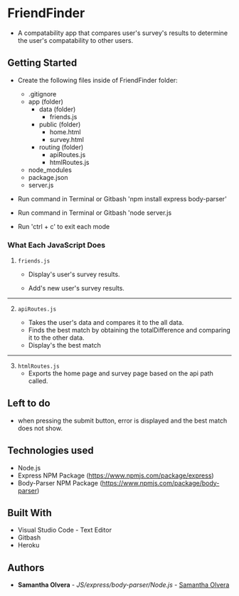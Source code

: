 # FriendFinder 
- A compatability app that compares user's survey's results to determine  the user's compatability to other users.

## Getting Started

- Create the following files inside of FriendFinder folder: 
    * .gitignore
    * app (folder)
      * data (folder)
        - friends.js
      * public (folder)
        - home.html
        - survey.html
      * routing (folder)
        - apiRoutes.js
        - htmlRoutes.js
    * node_modules 
    * package.json
    * server.js


- Run command in Terminal or Gitbash 'npm install express body-parser'
- Run command in Terminal or Gitbash 'node server.js
- Run 'ctrl + c' to exit each mode

### What Each JavaScript Does

1. `friends.js`

    * Display's user's survey results.

    * Add's new user's survey results.

-----------------------

2. `apiRoutes.js`

    * Takes the user's data and compares it to the all data.
    * Finds the best match by obtaining the totalDifference and comparing it to the other data.
    * Display's the best match
-----------------------

3. `htmlRoutes.js`
    * Exports the home page and survey page based on the api path called.

## Left to do
- when pressing the submit button, error is displayed and the best match does not show. 


## Technologies used
- Node.js
- Express NPM Package (https://www.npmjs.com/package/express)
- Body-Parser NPM Package (https://www.npmjs.com/package/body-parser)

## Built With

* Visual Studio Code - Text Editor
* Gitbash
* Heroku

## Authors

* **Samantha Olvera** - *JS/express/body-parser/Node.js* - [Samantha Olvera](https://github.com/smolvera)
